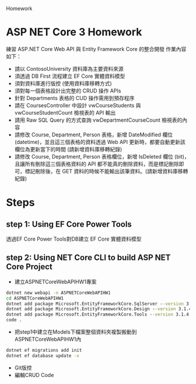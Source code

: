 Homework

# ASP NET Core 3 Homework
練習 ASP․NET Core Web API 與 Entity Framework Core 的整合開發
作業內容如下：
* 請以 ContosoUniversity 資料庫為主要資料來源
* 須透過 DB First 流程建立 EF Core 實體資料模型
* 須對資料庫進行版控 (使用資料庫移轉方式)
* 須對每一個表格設計出完整的 CRUD 操作 APIs
* 針對 Departments 表格的 CUD 操作需用到預存程序
* 請在 CoursesController 中設計 vwCourseStudents 與 vwCourseStudentCount 檢視表的 API 輸出
* 請用 Raw SQL Query 的方式查詢 vwDepartmentCourseCount 檢視表的內容
* 請修改 Course, Department, Person 表格，新增 DateModified 欄位(datetime)，並且這三個表格的資料透過 Web API 更新時，都要自動更新該欄位為更新當下的時間 (請新增資料庫移轉紀錄)
* 請修改 Course, Department, Person 表格欄位，新增 IsDeleted 欄位 (bit)，且讓所有刪除這三個表格資料的 API 都不能真的刪除資料，而是標記刪除即可，標記刪除後，在 GET 資料的時候不能輸出該筆資料。(請新增資料庫移轉紀錄)

# Steps
## step 1: Using EF Core Power Tools 
 透過EF Core Power Tools對DB建立 EF Core 實體資料模型
 

## step 2: Using NET Core CLI to build ASP NET Core Project 
* 建立ASPNETCoreWebAPIHW1專案
```bat
dotnet new webapi -n ASPNETCoreWebAPIHW1 
cd ASPNETCoreWebAPIHW1
dotnet add package Microsoft.EntityFrameworkCore.SqlServer --version 3.1.4
dotnet add package Microsoft.EntityFrameworkCore.Design --version 3.1.4
dotnet add package Microsoft.EntityFrameworkCore.Tools --version 3.1.4
code .
```
 * 把step1中建立在Models下檔案整個資料夾複製搬動到ASPNETCoreWebAPIHW1內
 ```bat
dotnet ef migrations add init
dotnet ef database update -v

```
* Git版控
* 編輯CRUD Code

